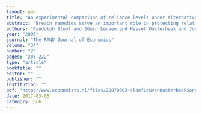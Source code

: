 ```yaml
---
layout: pub
title: "An experimental comparison of reliance levels under alternative breach remedies"
abstract: "Breach remedies serve an important role in protecting relationship-specific investments. Theoryrnpredicts that some common remedies protect too well and induce overinvestment, either thoughrncomplete insurance against potential separation or the possibility that breach is prevented byrnincreasing the damage payment due through the investment made. In this article we report onrnan experiment designed to address whether these two motives show up in practice. In line withrntheoretical predictions, we find that overinvestment does not occur under liquidated damages. Inrnthe case of expectation damages, the full-insurance motive indeed appears to be operative. In therncase of reliance damages, both motives are at work, as predicted."
authors: "Randolph Sloof and Edwin Leuven and Hessel Oosterbeek and Joep Sonnemans"
year: "2003"
journal: "The RAND Journal of Economics"
volume: "34"
number: "2"
pages: "205-222"
type: "article"
booktitle: ""
editor: ""
publisher: ""
institution: ""
pdf: "http://www.economists.nl/files/20070903-sloofLeuvenOosterbeekSonnemans2003.pdf"
date: 2017-03-05
category: pub
---
```

